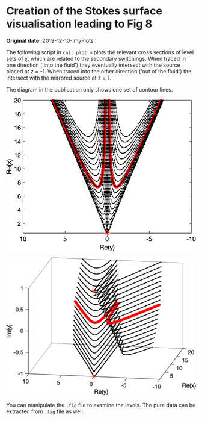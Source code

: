 # Creation of the Stokes surface visualisation leading to Fig 8

**Original date:** 2019-12-10-ImyPlots

The following script in `call_plot.m` plots the relevant cross sections of level sets of $\chi$, which are related to the secondary switchings. When traced in one direction ('into the fluid') they eventually intersect with the source placed at z = -1. When traced into the other direction ('out of the fluid') the intersect with the mirrored source at z = 1.

The diagram in the publication only shows one set of contour lines.

![Top down view](hostokes_topdown.png)

![Angled view](hostokes_angled.png)

You can manipulate the `.fig` file to examine the levels. The pure data can be extracted from `.fig` file as well. 